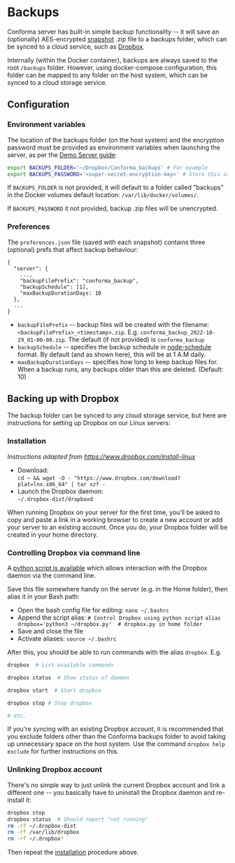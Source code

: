 # Backups

Conforma server has built-in simple backup functionality -- it will save an (optionally) AES-encrypted [snapshot](Snapshots.md) .zip file to a backups folder, which can be synced to a cloud service, such as [Dropbox](https://www.dropbox.com).

Internally (within the Docker container), backups are always saved to the root `/backups` folder. However, using docker-compose configuration, this folder can be mapped to any folder on the host system, which can be synced to a cloud storage service.

## Configuration

### Environment variables

The location of the backups folder (on the host system) and the encryption password must be provided as environment variables when launching the server, as per the [Demo Server guide](Demo-Server-Guide.md#launching-instances-with-docker-compose):

```bash
export BACKUPS_FOLDER='~/Dropbox/Conforma_backups' # For example
export BACKUPS_PASSWORD='<super-secret-encryption-key>' # Store this safely elsewhere
```

If `BACKUPS_FOLDER` is not provided, it will default to a folder called "backups" in the Docker volumes default location: ` /var/lib/docker/volumes/ `.

If `BACKUPS_PASSWORD` it not provided, backup .zip files will be unencrypted.

### Preferences

The `preferences.json` file (saved with each snapshot) contains three (optional) prefs that affect backup behaviour:

```
{
  "server": {
    ...,
    "backupFilePrefix": "conforma_backup",
    "backupSchedule": [1],
    "maxBackupDurationDays: 10
  },
  ...
}
```
- `backupFilePrefix` -- backup files will be created with the filename: `<backupFilePrefix>_<timestamp>.zip`. E.g. `conforma_backup_2022-10-29_01-00-00.zip`. The default (if not provided) is `conforma_backup`
- `backupSchedule` -- specifies the backup schedule in [node-schedule](https://www.npmjs.com/package/node-schedule) format. By default (and as shown here), this will be at 1 A.M daily.
- `maxBackupDurationDays` -- specifies how long to keep backup files for. When a backup runs, any backups older than this are deleted. (Default: 10)

## Backing up with Dropbox

The backup folder can be synced to any cloud storage service, but here are instructions for setting up Dropbox on our Linux servers:

### Installation

*Instructions adapted from https://www.dropbox.com/install-linux*

- Download:  
  `cd ~ && wget -O - "https://www.dropbox.com/download?plat=lnx.x86_64" | tar xzf -`
- Launch the Dropbox daemon:  
  `~/.dropbox-dist/dropboxd`

When running Dropbox on your server for the first time, you’ll be asked to copy and paste a link in a working browser to create a new account or add your server to an existing account. Once you do, your Dropbox folder will be created in your home directory.

### Controlling Dropbox via command line

A [python script is available](https://www.dropbox.com/download?dl=packages/dropbox.py) which allows interaction with the Dropbox daemon via the command line.

Save this file somewhere handy on the server (e.g. in the Home folder), then alias it in your Bash path:

- Open the bash config file for editing:
  `nano ~/.bashrc`
- Append the script alias:
  `# Control Dropbox using python script`
  `alias dropbox='python3 ~/dropbox.py'  # dropbox.py in home folder`
- Save and close the file
- Activate aliases:
  `source ~/.bashrc`

After this, you should be able to run commands with the alias `dropbox`. E.g.

```bash
dropbox  # List available commands

dropbox status  # Show status of daemon

dropbox start  # Start dropbox

dropbox stop # Stop dropbox

# etc.

```

If you're syncing with an existing Dropbox account, it is recommended that you exclude folders other than the Conforma backups folder to avoid taking up unnecessary space on the host system. Use the command `dropbox help exclude` for further instructions on this.


### Unlinking Dropbox account

There's no simple way to just unlink the current Dropbox account and link a different one -- you basically have to uninstall the Dropbox daemon and re-install it:

```bash
dropbox stop
dropbox status  # Should report "not running"
rm -rf ~/.dropbox-dist
rm -rf /var/lib/dropbox
rm -rf ~/.dropbox*
```

Then repeat the [installation](#installation) procedure above.
